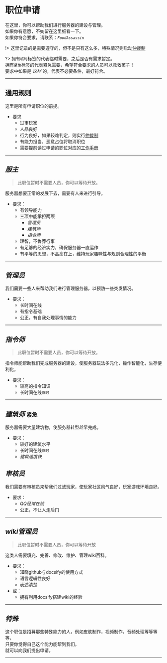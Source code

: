 # 职位申请

在这里，你可以帮助我们进行服务器的建设与管理。  
如果你有意愿，不妨留在这里细看一下。  
如果你符合要求，请联系：*`FoodAssassin`*

!> 这里记录的是需要遵守的，但不是只有这么多，特殊情况则启动[仲裁制](rule/trial.md)

?> 拥有`临时`标签的代表临时需要，之后是否有需求暂定。  
拥有`紧急`标签的代表紧急需要，希望符合要求的人员可以救救孩子！  
要求中如果是 *这样* 的，代表不必要条件，最好符合。

* * *

## 通用规则

这里是所有申请职位的前提。

* 要求
  * 过审玩家
  * 人品良好
  * 行为良好，如果较难判定，则实行[仲裁制](rule/trial.md)
  * 有能力担当，恶意占位将取消职位
  * 需要提前读过申请的职位对应的[工作手册](rule/workrule.md)

* * *

## *服主*
> 此职位暂时不需要人员，你可以等待开放。

服务器想要正常的发展下去，需要有人来进行引导。

* 要求：
  * 有领导能力
  * 三项中能承担两项
    * *管理员*
    * *建筑师*
    * *指令师*
  * 理智，不鲁莽行事
  * 有足够的经济实力，确保服务器一直运作
  * 有平等的思想，不高高在上，维持玩家趣味性与规则合理性的平衡

* * *

## *管理员*

我们需要一些人来帮助我们进行管理服务器，以预防一些突发情况。

* 要求：
  * 长时间在线
  * 有指令基础
  * 公正，有自我处理事情的能力

* * *

## *指令师*  
> 此职位暂时不需要人员，你可以等待开放。

指令师能帮助我们完成服务器的建设，使服务器玩法多元化，操作智能化，生存便利化。

* 要求：
  * 较高的指令知识
  * 长时间在线`临时`

* * *

## *建筑师* `紧急`

服务器需要大量建筑物，使服务器转型趁早完成。

* 要求：
  * 较好的建筑水平
  * 长时间在线`临时`
  * *建筑速度快*

## *审核员*

我们需要有审核员来帮我们过滤玩家，使玩家社区风气良好，玩家游戏环境良好。

* 要求：
  * *QQ经常在线*
  * 公正，不让人走后门

* * *

## *wiki管理员*
> 此职位暂时不需要人员，你可以等待开放

这类人需要填充、完善、修改、维护、管理wiki百科。

* 要求：
  * 知晓github与docsify的使用方式
  * 语言逻辑性良好
  * 表述清楚  
* 或：
  * 拥有利用docsify搭建wiki的经验

* * *

## *特殊*

这个职位是招募那些特殊能力的人，例如皮肤制作，视频制作，音频处理等等等等，  
只要你觉得自己这个能力能帮到我们，  
就可以向我们提出申请。

* * *
